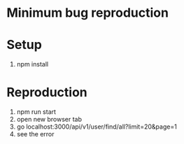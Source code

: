 # Minimum bug reproduction

# Setup

1) npm install

# Reproduction

1) npm run start
2) open new browser tab
3) go localhost:3000/api/v1/user/find/all?limit=20&page=1
4) see the error


